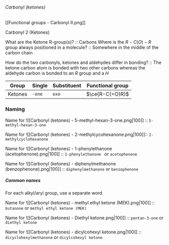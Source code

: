 ###### Carbonyl (ketones)
[[Functional groups - Carbonyl II.png]]

Carbonyl 2 (Ketones)

What are the Ketone R-group(s)? :: Carbons
Where is the $R-C(O)-R$ group always positioned in a molecule? :: Somewhere in the middle of the carbon chain

How do the two carbonyls, ketones and aldehydes differ in bonding? :: The ketone carbon atom is bonded with two other carbons whereas the aldehyde carbon is bonded to an $R$ group and a $H$

| Group           | Single        | Substituent | Functional group   |
| --------------- | ------------- | ----------- | ------------------ |
| Ketones         | `-one`        | `oxo`       | $\ce{R-C(=O)R}$    |

### Naming
Name for ![[Carbonyl (ketones) - 5-methyl-hexan-3-one.png|100]] :: `5-methyl-hexan-3-one`

Name for ![[Carbonyl (ketones) - 2-methylcycohexanone.png|100]]:: `2-methylcyclohexanone` 


Name for ![[Carbonyl (ketones) - 1-phenylethanone (acetophenone).png|100]] :: `1-phenylethanone ` or `acetophenone`

Name for ![[Carbonyl (ketones) - diphenylmethanone (benzophenone).png|100]] :: `diphenylmethanone` or `benzophenone`

##### Common names
For each alkyl/aryl group, use a separate word

Name for ![[Carbonyl (ketones) - methyl ethyl ketone (MEK).png|100]] :: `butanone` or `methyl ethyl ketone (MEK)`

Name for ![[Carbonyl (ketones) - Diethyl ketone.png|100]] :: `pentan-3-one` or `diethyl ketone`

Name for ![[Carbonyl (ketones) - dicylcohexyl ketone.png|100]] :: `dicyclohexylmethanone` or `dicylcohexyl ketone`